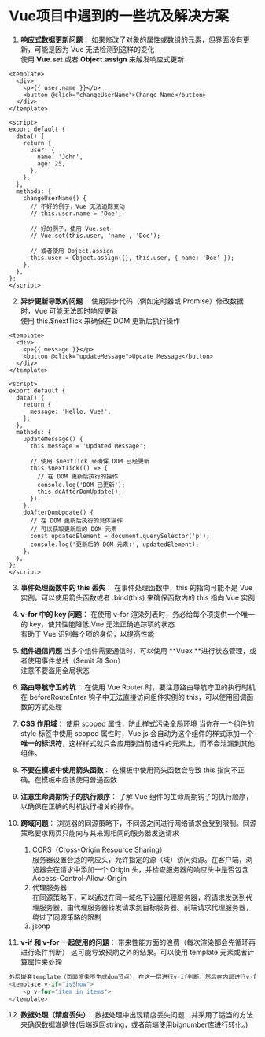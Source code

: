 # Vue项目中遇到的一些坑及解决方案

1. **响应式数据更新问题**：
如果修改了对象的属性或数组的元素，但界面没有更新，可能是因为 Vue 无法检测到这样的变化    
使用 **Vue.set** 或者 **Object.assign** 来触发响应式更新  
```vue
<template>
  <div>
    <p>{{ user.name }}</p>
    <button @click="changeUserName">Change Name</button>
  </div>
</template>

<script>
export default {
  data() {
    return {
      user: {
        name: 'John',
        age: 25,
      },
    };
  },
  methods: {
    changeUserName() {
      // 不好的例子，Vue 无法追踪变动
      // this.user.name = 'Doe';

      // 好的例子，使用 Vue.set
      // Vue.set(this.user, 'name', 'Doe');

      // 或者使用 Object.assign
      this.user = Object.assign({}, this.user, { name: 'Doe' });
    },
  },
};
</script>

```

2. **异步更新导致的问题**：
使用异步代码（例如定时器或 Promise）修改数据时，Vue 可能无法即时响应更新  
使用 this.$nextTick 来确保在 DOM 更新后执行操作 
```vue
<template>
  <div>
    <p>{{ message }}</p>
    <button @click="updateMessage">Update Message</button>
  </div>
</template>

<script>
export default {
  data() {
    return {
      message: 'Hello, Vue!',
    };
  },
  methods: {
    updateMessage() {
      this.message = 'Updated Message';

      // 使用 $nextTick 来确保 DOM 已经更新
      this.$nextTick(() => {
        // 在 DOM 更新后执行的操作
        console.log('DOM 已更新');
        this.doAfterDomUpdate();
      });
    },
    doAfterDomUpdate() {
      // 在 DOM 更新后执行的具体操作
      // 可以获取更新后的 DOM 元素
      const updatedElement = document.querySelector('p');
      console.log('更新后的 DOM 元素:', updatedElement);
    },
  },
};
</script>

```

3. **事件处理函数中的 this 丢失**：
在事件处理函数中，this 的指向可能不是 Vue 实例。可以使用箭头函数或者 .bind(this) 来确保函数内的 this 指向 Vue 实例

4. **v-for 中的 key 问题**：
在使用 v-for 渲染列表时，务必给每个项提供一个唯一的 key，使其性能降低,Vue 无法正确追踪项的状态  
有助于 Vue 识别每个项的身份，以提高性能

5. **组件通信问题**
当多个组件需要通信时，可以使用 **Vuex **进行状态管理，或者使用事件总线（$emit 和 $on）  
注意不要滥用全局状态

6. **路由导航守卫的坑**：
在使用 Vue Router 时，要注意路由导航守卫的执行时机  
在 beforeRouteEnter 钩子中无法直接访问组件实例的 this，可以使用回调函数的方式处理

7. **CSS 作用域**：
使用 scoped 属性，防止样式污染全局环境
当你在一个组件的 style 标签中使用 scoped 属性时，Vue.js 会自动为这个组件的样式添加一个**唯一的标识符**，这样样式就只会应用到当前组件的元素上，而不会泄漏到其他组件。

8. **不要在模板中使用箭头函数**：
在模板中使用箭头函数会导致 this 指向不正确。在模板中应该使用普通函数

9. **注意生命周期钩子的执行顺序**：
了解 Vue 组件的生命周期钩子的执行顺序，以确保在正确的时机执行相关的操作。

10. **跨域问题**：
浏览器的同源策略下，不同源之间进行网络请求会受到限制。同源策略要求网页只能向与其来源相同的服务器发送请求
    1. CORS（Cross-Origin Resource Sharing）    
服务器设置合适的响应头，允许指定的源（域）访问资源。在客户端，浏览器会在请求中添加一个 Origin 头，并检查服务器的响应头中是否包含 Access-Control-Allow-Origin   
    2. 代理服务器   
在同源策略下，可以通过在同一域名下设置代理服务器，将请求发送到代理服务器，由代理服务器转发请求到目标服务器。前端请求代理服务器，绕过了同源策略的限制    
    3. jsonp  

11. **v-if 和 v-for 一起使用的问题**：
带来性能方面的浪费（每次渲染都会先循环再进行条件判断）
这可能导致预期之外的结果。可以使用 template 元素或者计算属性来处理
```js
外层嵌套template（页面渲染不生成dom节点），在这一层进行v-if判断，然后在内部进行v-for循环
<template v-if="isShow">
    <p v-for="item in items">
</template>
```

12. **数据处理（精度丢失）**： 
数据处理中出现精度丢失问题，并采用了适当的方法来确保数据准确性(后端返回string，或者前端使用bignumber库进行转化。)